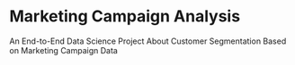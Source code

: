 # Marketing Campaign Analysis

An End-to-End Data Science Project About Customer Segmentation Based on Marketing Campaign Data
